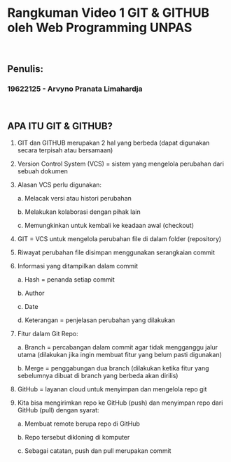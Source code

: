 # Rangkuman Video 1 GIT & GITHUB oleh Web Programming UNPAS

<p>&nbsp;</p> 

## Penulis:
### 19622125 - Arvyno Pranata Limahardja

<p>&nbsp;</p> 

## APA ITU GIT & GITHUB?
1. GIT dan GITHUB merupakan 2 hal yang berbeda (dapat digunakan secara terpisah atau bersamaan)

2. Version Control System (VCS) = sistem yang mengelola perubahan dari sebuah dokumen

3. Alasan VCS perlu digunakan:

    a. Melacak versi atau histori perubahan

    b. Melakukan kolaborasi dengan pihak lain

    c. Memungkinkan untuk kembali ke keadaan awal (checkout)

4. GIT = VCS untuk mengelola perubahan file di dalam folder (repository)

5. Riwayat perubahan file disimpan menggunakan serangkaian commit

6. Informasi yang ditampilkan dalam commit

    a. Hash = penanda setiap commit

    b. Author

    c. Date

    d. Keterangan = penjelasan perubahan yang dilakukan

7. Fitur dalam Git Repo:

    a. Branch = percabangan dalam commit agar tidak mengganggu jalur utama (dilakukan jika ingin membuat fitur yang belum pasti digunakan)

    b. Merge = penggabungan dua branch (dilakukan ketika fitur yang sebelumnya dibuat di branch yang berbeda akan dirilis)

8. GitHub = layanan cloud untuk menyimpan dan mengelola repo git

9. Kita bisa mengirimkan repo ke GitHub (push) dan menyimpan repo dari GitHub (pull) dengan syarat:

    a. Membuat remote berupa repo di GitHub

    b. Repo tersebut dikloning di komputer

    c. Sebagai catatan, push dan pull merupakan commit
